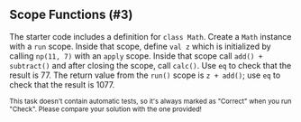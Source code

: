 ## Scope Functions (#3)

The starter code includes a definition for `class Math`. Create a `Math`
instance with a `run` scope. Inside that scope, define `val z` which is
initialized by calling `np(11, 7)` with an `apply` scope. Inside that scope call
`add() + subtract()` and after closing the scope, call `calc()`. Use `eq` to
check that the result is 77. The return value from the `run()` scope is `z +
add()`; use `eq` to check that the result is 1077.

<sub> This task doesn't contain automatic tests,
so it's always marked as "Correct" when you run "Check".
Please compare your solution with the one provided! </sub>
